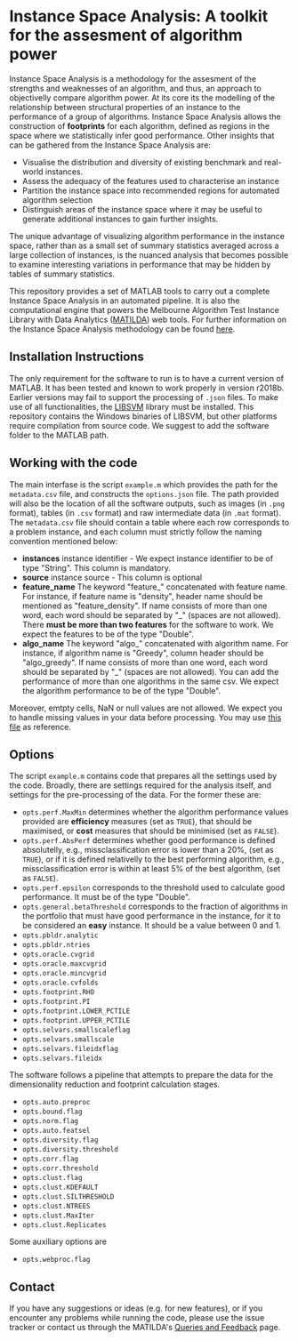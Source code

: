Instance Space Analysis: A toolkit for the assesment of algorithm power
===

Instance Space Analysis is a methodology for the assesment of the strengths and weaknesses of an algorithm, and thus, an approach to objectivelly compare algorithm power. At its core its the modelling of the relationship between structural properties of an instance to the performance of a group of algorithms. Instance Space Analysis allows the construction of **footprints** for each algorithm, defined as regions in the space where we statistically infer good performance. Other insights that can be gathered from the Instance Space Analysis are:

* Visualise the distribution and diversity of existing benchmark and real-world instances.
* Assess the adequacy of the features used to characterise an instance
* Partition the instance space into recommended regions for automated algorithm selection
* Distinguish areas of the instance space where it may be useful to generate additional instances to gain further insights.

The unique advantage of visualizing algorithm performance in the instance space, rather than as a small set of summary statistics averaged across a large collection of instances, is the nuanced analysis that becomes possible to examine interesting variations in performance that may be hidden by tables of summary statistics.

This repository provides a set of MATLAB tools to carry out a complete Instance Space Analysis in an automated pipeline. It is also the  computational engine that powers the Melbourne Algorithm Test Instance Library with Data Analytics ([MATILDA](http://matilda.unimelb.edu.au/)) web tools. For further information on the Instance Space Analysis methodology can be found [here](http://matilda.unimelb.edu.au/our-methodology).


Installation Instructions
---

The only requirement for the software to run is to have a current version of MATLAB. It has been tested and known to work properly in version r2018b. Earlier versions may fail to support the processing of ```.json``` files. To make use of all functionalities, the [LIBSVM](https://www.csie.ntu.edu.tw/~cjlin/libsvm/) library must be installed. This repository contains the Windows binaries of LIBSVM, but other platforms require compilation from source code. We suggest to add the software folder to the MATLAB path.


Working with the code
---

The main interfase is the script ```example.m``` which provides the path for the ```metadata.csv``` file, and constructs the ```options.json``` file. The path provided will also be the location of all the software outputs, such as images (in ```.png``` format), tables (in ```.csv``` format) and raw intermediate data (in ```.mat``` format). The ```metadata.csv``` file should contain a table where each row corresponds to a problem instance, and each column must strictly follow the naming convention mentioned below:

* **instances** instance identifier - We expect instance identifier to be of type "String". This column is mandatory.
* **source** instance source - This column is optional
* **feature_name** The keyword "feature_" concatenated with feature name. For instance, if feature name is "density", header name should be mentioned as "feature_density". If name consists of more than one word, each word should be separated by "_" (spaces are not allowed). There **must be more than two features** for the software to work. We expect the features to be of the type "Double".
* **algo_name** The keyword "algo_" concatenated with algorithm name. For instance, if algorithm name is "Greedy", column header should be "algo_greedy". If name consists of more than one word, each word should be separated by "_" (spaces are not allowed). You can add the performance of more than one algorithms in the same csv. We expect the algorithm performance to be of the type "Double".

Moreover, emtpty cells, NaN or null values are not allowed. We expect you to handle missing values in your data before processing. You may use [this file](https://matilda.unimelb.edu.au/matildadata/graph_coloring_problem/metadata.csv) as reference.


Options
---

The script ```example.m``` contains code that prepares all the settings used by the code. Broadly, there are settings required for the analysis itself, and settings for the pre-processing of the data. For the former these are:

* ```opts.perf.MaxMin``` determines whether the algorithm performance values provided are **efficiency** measures (set as ```TRUE```), that should be maximised, or **cost** measures that should be minimised (set as ```FALSE```).
* ```opts.perf.AbsPerf``` determines whether good performance is defined absolutelly, e.g., missclassification error is lower than a 20%, (set as ```TRUE```), or if it is defined relativelly to the best performing algorithm, e.g., missclassification error is within at least 5% of the best algorithm, (set as ```FALSE```).
* ```opts.perf.epsilon``` corresponds to the threshold used to calculate good performance. It must be of the type "Double".
* ```opts.general.betaThreshold``` corresponds to the fraction of algorithms in the portfolio that must have good performance in the instance, for it to be considered an **easy** instance. It should be a value between 0 and 1.
* ```opts.pbldr.analytic```
* ```opts.pbldr.ntries```
* ```opts.oracle.cvgrid```
* ```opts.oracle.maxcvgrid```
* ```opts.oracle.mincvgrid```
* ```opts.oracle.cvfolds```
* ```opts.footprint.RHO```
* ```opts.footprint.PI```
* ```opts.footprint.LOWER_PCTILE```
* ```opts.footprint.UPPER_PCTILE```
* ```opts.selvars.smallscaleflag```
* ```opts.selvars.smallscale```
* ```opts.selvars.fileidxflag```
* ```opts.selvars.fileidx```

The software follows a pipeline that attempts to prepare the data for the dimensionality reduction and footprint calculation stages. 

* ```opts.auto.preproc```
* ```opts.bound.flag```
* ```opts.norm.flag```
* ```opts.auto.featsel```
* ```opts.diversity.flag```
* ```opts.diversity.threshold```
* ```opts.corr.flag```
* ```opts.corr.threshold```
* ```opts.clust.flag```
* ```opts.clust.KDEFAULT```
* ```opts.clust.SILTHRESHOLD```
* ```opts.clust.NTREES```
* ```opts.clust.MaxIter```
* ```opts.clust.Replicates```

Some auxiliary options are

* ```opts.webproc.flag```


Contact
-------

If you have any suggestions or ideas (e.g. for new features), or if you encounter any problems while running the code, please use the issue tracker or contact us through the MATILDA's [Queries and Feedback](http://matilda.unimelb.edu.au/contact-us) page.



